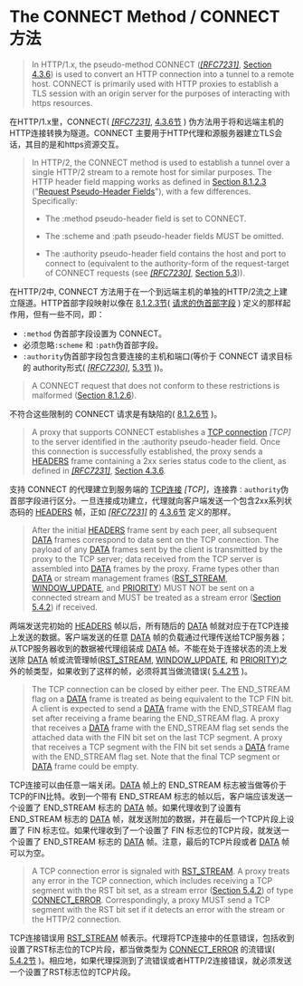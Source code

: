 # The CONNECT Method / CONNECT 方法
> In HTTP/1.x, the pseudo-method CONNECT ([*[RFC7231]*](http://httpwg.org/specs/rfc7540.html#RFC7231), [Section 4.3.6](http://httpwg.org/specs/rfc7231.html#CONNECT)) is used to convert an HTTP connection into a tunnel to a remote host. CONNECT is primarily used with HTTP proxies to establish a TLS session with an origin server for the purposes of interacting with https resources.

在HTTP/1.x里，CONNECT( [*[RFC7231]*](http://httpwg.org/specs/rfc7540.html#RFC7231), [4.3.6节](http://httpwg.org/specs/rfc7231.html#CONNECT) ) 伪方法用于将和远端主机的HTTP连接转换为隧道。CONNECT 主要用于HTTP代理和源服务器建立TLS会话，其目的是和https资源交互。


> In HTTP/2, the CONNECT method is used to establish a tunnel over a single HTTP/2 stream to a remote host for similar purposes. The HTTP header field mapping works as defined in [Section 8.1.2.3](http://httpwg.org/specs/rfc7540.html#HttpRequest) ("[Request Pseudo-Header Fields](http://httpwg.org/specs/rfc7540.html#HttpRequest)"), with a few differences. Specifically:
> 
> * The :method pseudo-header field is set to CONNECT.
> 
> * The :scheme and :path pseudo-header fields MUST be omitted.
> 
> * The :authority pseudo-header field contains the host and port to connect to (equivalent to the authority-form of the request-target of CONNECT requests (see [*[RFC7230]*](http://httpwg.org/specs/rfc7540.html#RFC7230), [Section 5.3](http://httpwg.org/specs/rfc7230.html#request-target))).

在HTTP/2中, CONNECT 方法用于在一个到远端主机的单独的HTTP/2流之上建立隧道。HTTP首部字段映射以像在 [8.1.2.3节](http://httpwg.org/specs/rfc7540.html#HttpRequest)( [请求的伪首部字段](http://httpwg.org/specs/rfc7540.html#HttpRequest) ) 定义的那样起作用，但有一些不同，即：

* `:method` 伪首部字段设置为 CONNECT。
* 必须忽略`:scheme` 和 `:path`伪首部字段。
* `:authority`伪首部字段包含要连接的主机和端口(等价于 CONNECT 请求目标的 authority形式( [*[RFC7230]*](http://httpwg.org/specs/rfc7540.html#RFC7230), [5.3节](http://httpwg.org/specs/rfc7230.html#request-target) ))。


> A CONNECT request that does not conform to these restrictions is malformed ([Section 8.1.2.6](http://httpwg.org/specs/rfc7540.html#malformed)).

不符合这些限制的 CONNECT 请求是有缺陷的( [8.1.2.6节](http://httpwg.org/specs/rfc7540.html#malformed) )。


> A proxy that supports CONNECT establishes a [TCP connection](http://httpwg.org/specs/rfc7540.html#TCP) *[TCP]* to the server identified in the :authority pseudo-header field. Once this connection is successfully established, the proxy sends a [HEADERS](http://httpwg.org/specs/rfc7540.html#HEADERS) frame containing a 2xx series status code to the client, as defined in [*[RFC7231]*](http://httpwg.org/specs/rfc7540.html#RFC7231), [Section 4.3.6](http://httpwg.org/specs/rfc7231.html#CONNECT).

支持 CONNECT 的代理建立到服务端的 [TCP连接](http://httpwg.org/specs/rfc7540.html#TCP) *[TCP]*，连接靠`：authority`伪首部字段进行区分。一旦连接成功建立，代理就向客户端发送一个包含2xx系列状态码的 [HEADERS](http://httpwg.org/specs/rfc7540.html#HEADERS) 帧，正如 [*[RFC7231]*](http://httpwg.org/specs/rfc7540.html#RFC7231) 的 [4.3.6节](http://httpwg.org/specs/rfc7231.html#CONNECT) 定义的那样。


> After the initial [HEADERS](http://httpwg.org/specs/rfc7540.html#HEADERS) frame sent by each peer, all subsequent [DATA](http://httpwg.org/specs/rfc7540.html#DATA) frames correspond to data sent on the TCP connection. The payload of any [DATA](http://httpwg.org/specs/rfc7540.html#DATA) frames sent by the client is transmitted by the proxy to the TCP server; data received from the TCP server is assembled into [DATA](http://httpwg.org/specs/rfc7540.html#DATA) frames by the proxy. Frame types other than [DATA](http://httpwg.org/specs/rfc7540.html#DATA) or stream management frames ([RST\_STREAM](http://httpwg.org/specs/rfc7540.html#RST_STREAM), [WINDOW_UPDATE](http://httpwg.org/specs/rfc7540.html#WINDOW_UPDATE), and [PRIORITY](http://httpwg.org/specs/rfc7540.html#PRIORITY)) MUST NOT be sent on a connected stream and MUST be treated as a stream error ([Section 5.4.2](http://httpwg.org/specs/rfc7540.html#StreamErrorHandler)) if received.

两端发送完初始的 [HEADERS](http://httpwg.org/specs/rfc7540.html#HEADERS) 帧以后，所有随后的 [DATA](http://httpwg.org/specs/rfc7540.html#DATA) 帧就对应于在TCP连接上发送的数据。客户端发送的任意 [DATA](http://httpwg.org/specs/rfc7540.html#DATA) 帧的负载通过代理传送给TCP服务器；从TCP服务器收到的数据被代理组装成 [DATA](http://httpwg.org/specs/rfc7540.html#DATA) 帧。不能在处于连接状态的流上发送除 [DATA](http://httpwg.org/specs/rfc7540.html#DATA) 帧或流管理帧([RST\_STREAM](http://httpwg.org/specs/rfc7540.html#RST_STREAM), [WINDOW_UPDATE](http://httpwg.org/specs/rfc7540.html#WINDOW_UPDATE), 和 [PRIORITY](http://httpwg.org/specs/rfc7540.html#PRIORITY))之外的帧类型，如果收到了这样的帧，必须将其当做流错误( [5.4.2节](http://httpwg.org/specs/rfc7540.html#StreamErrorHandler) )。


> The TCP connection can be closed by either peer. The END\_STREAM flag on a [DATA](http://httpwg.org/specs/rfc7540.html#DATA) frame is treated as being equivalent to the TCP FIN bit. A client is expected to send a [DATA](http://httpwg.org/specs/rfc7540.html#DATA) frame with the END\_STREAM flag set after receiving a frame bearing the END\_STREAM flag. A proxy that receives a [DATA](http://httpwg.org/specs/rfc7540.html#DATA) frame with the END_STREAM flag set sends the attached data with the FIN bit set on the last TCP segment. A proxy that receives a TCP segment with the FIN bit set sends a [DATA](http://httpwg.org/specs/rfc7540.html#DATA) frame with the END\_STREAM flag set. Note that the final TCP segment or [DATA](http://httpwg.org/specs/rfc7540.html#DATA) frame could be empty.

TCP连接可以由任意一端关闭。[DATA](http://httpwg.org/specs/rfc7540.html#DATA) 帧上的 END\_STREAM 标志被当做等价于TCP的FIN比特。收到一个带有 END\_STREAM 标志的帧以后，客户端应该发送一个设置了 END\_STREAM 标志的 [DATA](http://httpwg.org/specs/rfc7540.html#DATA) 帧。如果代理收到了设置有 END\_STREAM 标志的 [DATA](http://httpwg.org/specs/rfc7540.html#DATA) 帧，就发送附加的数据，并在最后一个TCP片段上设置了 FIN 标志位。如果代理收到了一个设置了 FIN 标志位的TCP片段，就发送一个设置了 END\_STREAM 标志的 [DATA](http://httpwg.org/specs/rfc7540.html#DATA) 帧。注意，最后的TCP片段或者 [DATA](http://httpwg.org/specs/rfc7540.html#DATA) 帧可以为空。


> A TCP connection error is signaled with [RST\_STREAM](http://httpwg.org/specs/rfc7540.html#RST_STREAM). A proxy treats any error in the TCP connection, which includes receiving a TCP segment with the RST bit set, as a stream error ([Section 5.4.2](http://httpwg.org/specs/rfc7540.html#StreamErrorHandler)) of type [CONNECT_ERROR](http://httpwg.org/specs/rfc7540.html#CONNECT_ERROR). Correspondingly, a proxy MUST send a TCP segment with the RST bit set if it detects an error with the stream or the HTTP/2 connection.

TCP连接错误用 [RST\_STREAM](http://httpwg.org/specs/rfc7540.html#RST_STREAM) 帧表示。代理将TCP连接中的任意错误，包括收到设置了RST标志位的TCP片段，都当做类型为 [CONNECT_ERROR](http://httpwg.org/specs/rfc7540.html#CONNECT_ERROR) 的流错误( [5.4.2节](http://httpwg.org/specs/rfc7540.html#StreamErrorHandler) )。相应地，如果代理探测到了流错误或者HTTP/2连接错误，就必须发送一个设置了RST标志位的TCP片段。